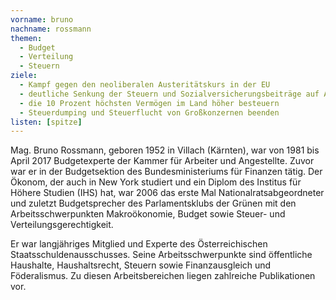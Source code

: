 ```yaml
---
vorname: bruno
nachname: rossmann
themen:
  - Budget
  - Verteilung
  - Steuern
ziele:
  - Kampf gegen den neoliberalen Austeritätskurs in der EU
  - deutliche Senkung der Steuern und Sozialversicherungsbeiträge auf Arbeit
  - die 10 Prozent höchsten Vermögen im Land höher besteuern
  - Steuerdumping und Steuerflucht von Großkonzernen beenden
listen: [spitze]
---
```


Mag. Bruno Rossmann, geboren 1952 in Villach (Kärnten), war von 1981 bis April 2017 Budgetexperte der Kammer für Arbeiter und Angestellte. Zuvor war er in der Budgetsektion des Bundesministeriums für Finanzen tätig. Der Ökonom, der auch in New York studiert und ein Diplom des Institus für Höhere Studien (IHS) hat, war 2006 das erste Mal Nationalratsabgeordneter und zuletzt Budgetsprecher des Parlamentsklubs der Grünen mit den Arbeitsschwerpunkten Makroökonomie, Budget sowie Steuer- und Verteilungsgerechtigkeit.

Er war langjähriges Mitglied und Experte des Österreichischen Staatsschuldenausschusses. Seine Arbeitsschwerpunkte sind öffentliche Haushalte, Haushaltsrecht, Steuern sowie Finanzausgleich und Föderalismus. Zu diesen Arbeitsbereichen liegen zahlreiche Publikationen vor.